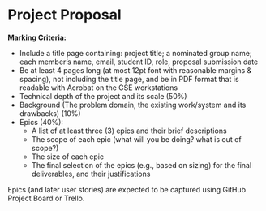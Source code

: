 # Project Proposal

**Marking Criteria:**
* Include a title page containing: project title; a nominated group name; each member’s name, email, student ID, role, proposal submission date
* Be at least 4 pages long (at most 12pt font with reasonable margins & spacing), not including the title page, and be in PDF format that is readable with Acrobat on the CSE workstations
* Technical depth of the project and its scale (50%)
* Background (The problem domain, the existing work/system and its drawbacks) (10%)
* Epics (40%):
    * A list of at least three (3) epics and their brief descriptions
    * The scope of each epic (what will you be doing? what is out of scope?)
    * The size of each epic
    * The final selection of the epics (e.g., based on sizing) for the final deliverables, and their justifications

Epics (and later user stories) are expected to be captured using GitHub Project Board or Trello. 
